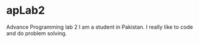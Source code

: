 # apLab2
Advance Programming lab 2
I am a student in Pakistan. I really like to code and do problem solving.
